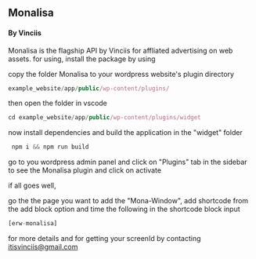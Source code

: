 ## Monalisa 
#### By Vinciis
Monalisa is the flagship API by Vinciis for affliated advertising on web assets.
for using, install the package by using 

copy the folder Monalisa to your wordpress website's plugin directory
```JavaScript
example_website/app/public/wp-content/plugins/
```
then open the folder in vscode

```JavaScript
cd example_website/app/public/wp-content/plugins/widget
```
now install dependencies and build the application in the "widget" folder

```JavaScript
 npm i && npm run build
```

go to you wordpress admin panel and click on "Plugins" tab in the sidebar to see the Monalisa plugin and click on activate 

if all goes well,

go the the page you want to add the "Mona-Window", add shortcode from the add block option
and time the following in the shortcode block input
```JavaScript
[erw-monalisa]
```

for more details and for getting your screenId by contacting itisvinciis@gmail.com
